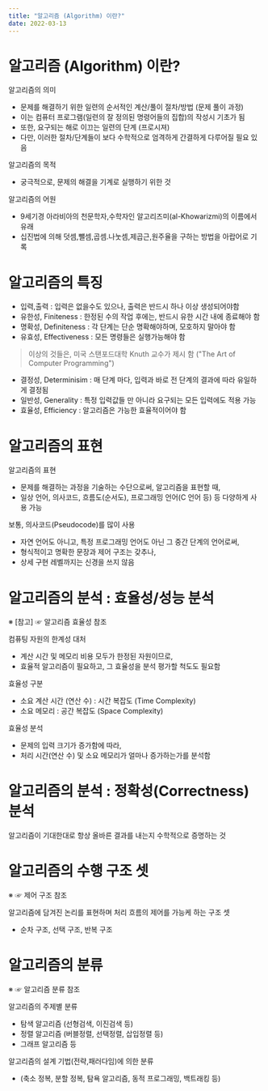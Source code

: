 ```yaml
---
title: "알고리즘 (Algorithm) 이란?"
date: 2022-03-13
---
```


# 알고리즘 (Algorithm) 이란?

알고리즘의 의미
* 문제를 해결하기 위한 일련의 순서적인 계산/풀이 절차/방법 (문제 풀이 과정)
* 이는 컴퓨터 프로그램(일련의 잘 정의된 명령어들의 집합)의 작성시 기초가 됨
* 또한, 요구되는 해로 이끄는 일련의 단계 (프로시져)
* 다만, 이러한 절차/단계들이 보다 수학적으로 엄격하게 간결하게 다루어질 필요 있음

알고리즘의 목적
* 궁극적으로, 문제의 해결을 기계로 실행하기 위한 것

알고리즘의 어원
* 9세기경 아라비아의 천문학자,수학자인 알고리즈미(al-Khowarizmi)의 이름에서 유래
* 십진법에 의해 덧셈,뺄셈,곱셈.나눗셈,제곱근,원주율을 구하는 방법을 아랍어로 기록


# 알고리즘의 특징

* 입력,출력 : 입력은 없을수도 있으나, 출력은 반드시 하나 이상 생성되어야함
* 유한성, Finiteness : 한정된 수의 작업 후에는, 반드시 유한 시간 내에 종료해야 함 
* 명확성, Definiteness : 각 단계는 단순 명확해야하며, 모호하지 말아야 함 
* 유효성, Effectiveness : 모든 명령들은 실행가능해야 함 

> 이상의 것들은, 미국 스탠포드대학 Knuth 교수가 제시 함 ("The Art of Computer Programming")

* 결정성, Determinisim : 매 단계 마다, 입력과 바로 전 단계의 결과에 따라 유일하게 결정됨
* 일반성, Generality : 특정 입력값들 만 아니라 요구되는 모든 입력에도 적용 가능 
* 효율성, Efficiency : 알고리즘은 가능한 효율적이어야 함


# 알고리즘의 표현

알고리즘의 표현

* 문제를 해결하는 과정을 기술하는 수단으로써, 알고리즘을 표현할 때,
* 일상 언어, 의사코드, 흐름도(순서도), 프로그래밍 언어(C 언어 등) 등 다양하게 사용 가능

보통, 의사코드(Pseudocode)를 많이 사용

* 자연 언어도 아니고, 특정 프로그래밍 언어도 아닌 그 중간 단계의 언어로써,
* 형식적이고 명확한 문장과 제어 구조는 갖추나, 
* 상세 구현 레벨까지는 신경을 쓰지 않음

# 알고리즘의 분석 : 효율성/성능 분석

※ [참고] ☞ 알고리즘 효율성 참조

컴퓨팅 자원의 한계성 대처
* 계산 시간 및 메모리 비용 모두가 한정된 자원이므로,
* 효율적 알고리즘이 필요하고, 그 효율성을 분석 평가할 척도도 필요함

효율성 구분
* 소요 계산 시간 (연산 수) : 시간 복잡도 (Time Complexity)
* 소요 메모리 : 공간 복잡도 (Space Complexity)

효율성 분석
* 문제의 입력 크기가 증가함에 따라, 
* 처리 시간(연산 수) 및 소요 메모리가 얼마나 증가하는가를 분석함


# 알고리즘의 분석 : 정확성(Correctness) 분석

알고리즘이 기대한대로 항상 올바른 결과를 내는지 수학적으로 증명하는 것


# 알고리즘의 수행 구조 셋

※ ☞ 제어 구조 참조

알고리즘에 담겨진 논리를 표현하며 처리 흐름의 제어를 가능케 하는 구조 셋
* 순차 구조, 선택 구조, 반복 구조


# 알고리즘의 분류

※ ☞ 알고리즘 분류 참조

알고리즘의 주제별 분류
* 탐색 알고리즘 (선형검색, 이진검색 등)
* 정렬 알고리즘 (버블정렬, 선택정렬, 삽입정렬 등)
* 그래프 알고리즘 등

알고리즘의 설계 기법(전략,패러다임)에 의한 분류
* (축소 정복, 분할 정복, 탐욕 알고리즘, 동적 프로그래밍, 백트래킹 등)